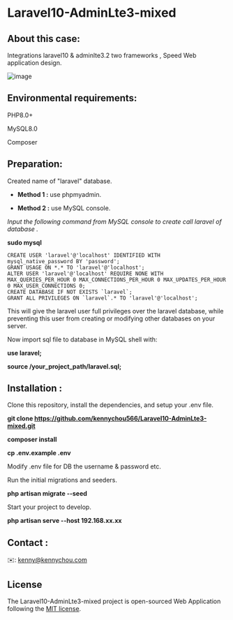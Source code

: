 # **Laravel10-AdminLte3-mixed**


## About this case:

Integrations laravel10 & adminlte3.2 two frameworks , Speed Web application design.

![image](https://github.com/kennychou556/Laravel10-AdminLte3-mixed/blob/main/Screenshot_Dashboard.png)

## Environmental requirements:
PHP8.0+

MySQL8.0

Composer


## Preparation:
Created name of "laravel" database.

- **Method 1 :** use phpmyadmin.

- **Method 2 :** use MySQL console.


*Input the following command from MySQL console to create call laravel of database .*

 **sudo mysql**

``` 
CREATE USER 'laravel'@'localhost' IDENTIFIED WITH mysql_native_password BY 'password';
GRANT USAGE ON *.* TO 'laravel'@'localhost';
ALTER USER 'laravel'@'localhost' REQUIRE NONE WITH MAX_QUERIES_PER_HOUR 0 MAX_CONNECTIONS_PER_HOUR 0 MAX_UPDATES_PER_HOUR 0 MAX_USER_CONNECTIONS 0;
CREATE DATABASE IF NOT EXISTS `laravel`;
GRANT ALL PRIVILEGES ON `laravel`.* TO 'laravel'@'localhost';
```

This will give the laravel user full privileges over the laravel database, while preventing this user from creating or modifying other databases on your server.

Now import sql file to database in MySQL shell with:

**use laravel;**

**source /your_project_path/laravel.sql;**


## Installation :

Clone this repository, install the dependencies, and setup your .env file.

 **git clone https://github.com/kennychou566/Laravel10-AdminLte3-mixed.git**

 **composer install**

**cp .env.example .env**

Modify .env file for DB the username & password etc.

Run the initial migrations and seeders.

 **php artisan migrate --seed**

Start your project to develop.

**php artisan serve --host 192.168.xx.xx**


## Contact :
✉️: kenny@kennychou.com



## License

The Laravel10-AdminLte3-mixed project is open-sourced Web Application following the [MIT license](https://opensource.org/licenses/MIT).
